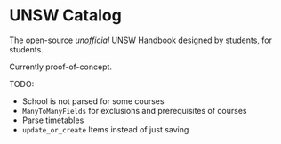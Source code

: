 UNSW Catalog
============

The open-source *unofficial* UNSW Handbook designed by students, for students.

Currently proof-of-concept.

TODO:

- School is not parsed for some courses
- `ManyToManyFields` for exclusions and prerequisites of courses
- Parse timetables
- `update_or_create` Items instead of just saving